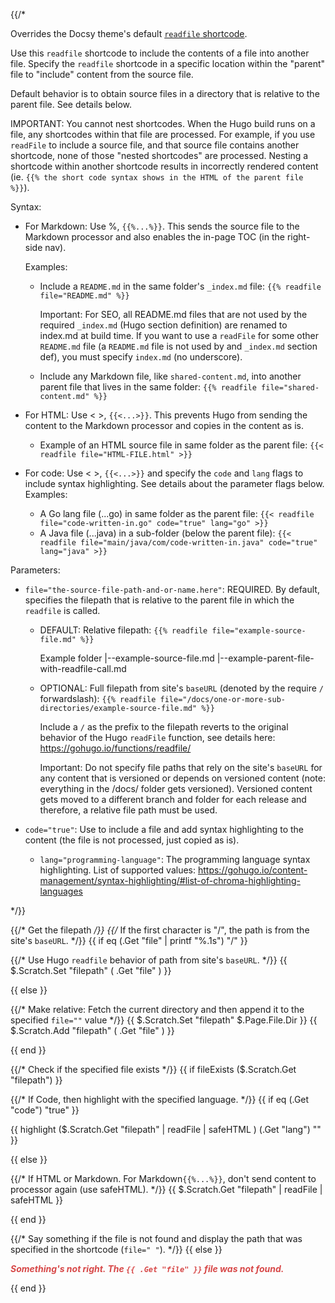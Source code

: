 {{/\*

Overrides the Docsy theme's default
[`readfile` shortcode](https://github.com/google/docsy/blob/main/layouts/shortcodes/readfile.md).

Use this `readfile` shortcode to include the contents of a file into another
file. Specify the `readfile` shortcode in a specific location within the
"parent" file to "include" content from the source file.

Default behavior is to obtain source files in a directory that is relative to
the parent file. See details below.

IMPORTANT: You cannot nest shortcodes. When the Hugo build runs on a file, any
shortcodes within that file are processed. For example, if you use `readFile` to
include a source file, and that source file contains another shortcode, none of
those "nested shortcodes" are processed. Nesting a shortcode within another
shortcode results in incorrectly rendered content (ie.
`{{% the short code syntax shows in the HTML of the parent file %}}`).

Syntax:

- For Markdown: Use %, `{{%...%}}`. This sends the source file to the Markdown
  processor and also enables the in-page TOC (in the right-side nav).

  Examples:

  - Include a `README.md` in the same folder's `_index.md` file:
    `{{% readfile file="README.md" %}}`

    Important: For SEO, all README.md files that are not used by the required
    `_index.md` (Hugo section definition) are renamed to index.md at build time.
    If you want to use a `readFile` for some other `README.md` file (a
    `README.md` file is not used by and `_index.md` section def), you must
    specify `index.md` (no underscore).

  - Include any Markdown file, like `shared-content.md`, into another parent
    file that lives in the same folder:
    `{{% readfile file="shared-content.md" %}}`

- For HTML: Use < >, `{{<...>}}`. This prevents Hugo from sending the content to
  the Markdown processor and copies in the content as is.

  - Example of an HTML source file in same folder as the parent file:
    `{{< readfile file="HTML-FILE.html" >}}`

- For code: Use < >, `{{<...>}}` and specify the `code` and `lang` flags to
  include syntax highlighting. See details about the parameter flags below.
  Examples:
  - A Go lang file (...go) in same folder as the parent file:
    `{{< readfile file="code-written-in.go" code="true" lang="go" >}}`
  - A Java file (...java) in a sub-folder (below the parent file):
    `{{< readfile file="main/java/com/code-written-in.java" code="true" lang="java" >}}`

Parameters:

- `file="the-source-file-path-and-or-name.here"`: REQUIRED. By default,
  specifies the filepath that is relative to the parent file in which the
  `readfile` is called.

  - DEFAULT: Relative filepath: `{{% readfile file="example-source-file.md" %}}`

    Example folder |--example-source-file.md
    |--example-parent-file-with-readfile-call.md

  - OPTIONAL: Full filepath from site's `baseURL` (denoted by the require `/`
    forwardslash):
    `{{% readfile file="/docs/one-or-more-sub-directories/example-source-file.md" %}}`

    Include a `/` as the prefix to the filepath reverts to the original behavior
    of the Hugo `readFile` function, see details here:
    https://gohugo.io/functions/readfile/

    Important: Do not specify file paths that rely on the site's `baseURL` for
    any content that is versioned or depends on versioned content (note:
    everything in the /docs/ folder gets versioned). Versioned content gets
    moved to a different branch and folder for each release and therefore, a
    relative file path must be used.

- `code="true"`: Use to include a file and add syntax highlighting to the
  content (the file is not processed, just copied as is).

  - `lang="programming-language"`: The programming language syntax highlighting.
    List of supported values:
    https://gohugo.io/content-management/syntax-highlighting/#list-of-chroma-highlighting-languages

\*/}}

{{/* Get the filepath */}}
{{/* If the first character is "/", the path is from the site's `baseURL`. */}}
{{ if eq (.Get "file" | printf "%.1s") "/" }}

{{/* Use Hugo `readfile` behavior of path from site's `baseURL`. */}}
{{ $.Scratch.Set "filepath" ( .Get "file" ) }}

{{ else }}

{{/* Make relative: Fetch the current directory and then append it to the specified `file=""` value */}}
{{ $.Scratch.Set "filepath" $.Page.File.Dir }}
{{ $.Scratch.Add "filepath" ( .Get "file" ) }}

{{ end }}

{{/* Check if the specified file exists */}}
{{ if fileExists ($.Scratch.Get "filepath") }}

{{/* If Code, then highlight with the specified language. */}}
{{ if eq (.Get "code") "true" }}

{{ highlight ($.Scratch.Get "filepath" | readFile | safeHTML ) (.Get "lang") "" }}

{{ else }}

{{/* If HTML or Markdown. For Markdown`{{%...%}}`, don't send content to
processor again (use safeHTML). \*/}}
{{ $.Scratch.Get "filepath" | readFile | safeHTML }}

{{ end }}

{{/* Say something if the file is not found and display the path that was specified in the shortcode (`file=" "`). */}}
{{ else }}

<p style="color: #D74848"><b><i>Something's not right. The <code>{{ .Get "file" }}</code> file was not found.</i></b></p>

{{ end }}
